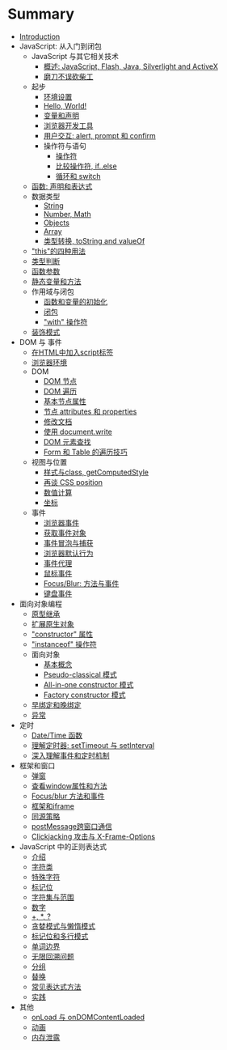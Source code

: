 # Summary

* [Introduction](_src/README.md)
* JavaScript: 从入门到闭包
   * JavaScript 与其它相关技术
       * [概述: JavaScript, Flash, Java, Silverlight and ActiveX](_src/overview.md)
       * [磨刀不误砍柴工](_src/pre-coding.md)
   * 起步
       * [环境设置](_src/setup-your-environmentmd.md)
       * [Hello, World!](_src/hello-world.md)
       * [变量和声明](_src/variables-and-statements.md)
       * [浏览器开发工具](_src/development.md)
       * [用户交互: alert, prompt 和 confirm](_src/user-interaction-alert-prompt-and-confirm.md)
       * 操作符与语句
           * [操作符](_src/operators.md)
           * [比较操作符, if..else](_src/comparison-operators-ifelse.md)
           * [循环和 switch](_src/loops-and-switch.md)
   * [函数: 声明和表达式](_src/functions-declarations-and-expressions.md)
   * 数据类型
       * [String](_src/string.md)
       * [Number, Math](_src/number-math.md)
       * [Objects](_src/objects.md)
       * [Array](_src/array.md)
       * [类型转换, toString and valueOf](_src/object-conversion.md)
   * ["this"的四种用法](_src/this.md)
   * [类型判断](_src/type-detection.md)
   * [函数参数](_src/arguments.md)
   * [静态变量和方法](_src/static-variables-methods-decorators.md)
   * 作用域与闭包
       * [函数和变量的初始化](_src/initialization.md)
       * [闭包](_src/closures.md)
       * ["with" 操作符](_src/with-operator.md)
   * [装饰模式](_src/decorators.md)
* DOM 与 事件
   * [在HTML中加入script标签](_src/adding-script-html.md)
   * [浏览器环境](_src/browser-environment.md)
   * DOM
       * [DOM 节点](_src/dom-nodes.md)
       * [DOM 遍历](_src/traversing-the-dom.md)
       * [基本节点属性](_src/basic-dom-node-properties.md)
       * [节点 attributes 和 properties](_src/attributes-and-custom-properties.md)
       * [修改文档](_src/modifying-document.md)
       * [使用 document.write](_src/document-write.md)
       * [DOM 元素查找](_src/searching-elements-dom.md)
       * [Form 和 Table 的遍历技巧](_src/more-references-forms-and-tables.md)
   * 视图与位置
       * [样式与class, getComputedStyle](_src/styles-and-classes-getcomputedstyle.md)
       * [再谈 CSS position](_src/re-introducing-css-positioning.md)
       * [数值计算](_src/metrics.md)
       * [坐标](_src/coordinates.md)
   * 事件
       * [浏览器事件](_src/introduction-browser-events.md)
       * [获取事件对象](_src/obtaining-event-object.md)
       * [事件冒泡与捕获](_src/bubbling-and-capturing.md)
       * [浏览器默认行为](_src/default-browser-action.md)
       * [事件代理](_src/event-delegation.md)
       * [鼠标事件](_src/mouse-events.md)
       * [Focus/Blur: 方法与事件](_src/http://javascript.info/tutorial/focus-blur)
       * [键盘事件](_src/keyboard-events)
* 面向对象编程
   * [原型继承](_src/inheritance.md)
   * [扩展原生对象](_src/native-prototypes.md)
   * ["constructor" 属性](_src/constructor.md)
   * ["instanceof" 操作符](_src/instanceof.md)
   * 面向对象
       * [基本概念](_src/oop-concepts.md)
       * [Pseudo-classical 模式](_src/pseudo-classical-pattern.md)
       * [All-in-one constructor 模式](_src/all-one-constructor-pattern.md)
       * [Factory constructor 模式](_src/factory-constructor-pattern.md)
   * [早绑定和晚绑定](_src/binding.md)
   * [异常](_src/exceptions.md)
* 定时
   * [Date/Time 函数](_src/datetime-functions.md)
   * [理解定时器: setTimeout 与 setInterval](_src/settimeout-setinterval.md)
   * [深入理解事件和定时机制](_src/events-and-timing-depth.md)
* 框架和窗口
   * [弹窗](_src/popup-windows.md)
   * [查看window属性和方法](_src/browser-window-properties-and-methods.md)
   * [Focus/blur 方法和事件](_src/focus-blur.md)
   * [框架和iframe](_src/frames-and-iframes.md)
   * [同源策略](_src/same-origin-security-policy.md)
   * [postMessage跨窗口通信](_src/cross-window-messaging-with-postmessage.md)
   * [Clickjacking 攻击与 X-Frame-Options](_src/clickjacking.md)
* JavaScript 中的正则表达式
   * [介绍](_src/regexp-introduction.md)
   * [字符类](_src/character-classes.md)
   * [特殊字符](_src/special-characters.md)
   * [标记位](_src/flags.md)
   * [字符集与范围](_src/character-sets-and-ranges.md)
   * [数字](_src/numeric-quantifiers.md)
   * [+, *, ?](_src/quantifiers-plus-star-question.md)
   * [贪婪模式与懒惰模式](_src/greedy-and-lazy.md)
   * [标记位和多行模式](_src/ahchors-and-multiline-mode.md)
   * [单词边界](_src/word-boundary.md)
   * [无限回溯问题](_src/infinite-backtracking-problem.md)
   * [分组](_src/groups.md)
   * [替换](_src/alternation.md)
   * [常见表达式方法](_src/regular-expressions-methods.md)
   * [实践](_src/practice.md)
* 其他
   * [onLoad 与 onDOMContentLoaded](_src/onload-ondomcontentloaded.md)
   * [动画](_src/animation.md)
   * [内存泄露](_src/memory-leaks.md)

